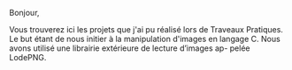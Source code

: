 Bonjour, 

Vous trouverez ici les projets que j'ai pu réalisé lors de Traveaux Pratiques. Le but étant de nous initier à la manipulation d'images en langage C. Nous avons utilisé une librairie extérieure de lecture d’images ap-
pelée LodePNG.
